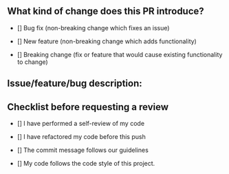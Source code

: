 ## What kind of change does this PR introduce?

- [] Bug fix (non-breaking change which fixes an issue)

- [] New feature (non-breaking change which adds functionality)

- [] Breaking change (fix or feature that would cause existing functionality to change)

## Issue/feature/bug description: 

## Checklist before requesting a review
- [] I have performed a self-review of my code
- [] I have refactored my code before this push

- [] The commit message follows our guidelines

- [] My code follows the code style of this project.
